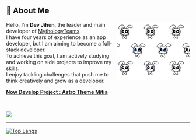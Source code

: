## 🪪 About Me

<div align="left">
  <img src="https://github.com/MythologyDevJihun/Archive/blob/main/images/tokki-pattern.webp"
     width="200px"
     style="display: block; object-fit: contain;"
     align="right"> 
<div/>


Hello, I’m **Dev Jihun**, the leader and main developer of [MythologyTeams](https://mythologyteams.com).<br>
I have four years of experience as an app developer, but I am aiming to become a full-stack developer.<br>
To achieve this goal, I am actively studying and working on side projects to improve my skills.<br>
I enjoy tackling challenges that push me to think creatively and grow as a developer.
<br>

[**Now Develop Project : Astro Theme Mitia**](https://github.com/Team-Mythology/astro-theme-mitia)

<br>

<img src="https://skillicons.dev/icons?i=flutter,vue,nodejs,mysql,dart,js,python,java,linux"
     width="300px"
     style="display: block; object-fit: contain;">


---

[![Top Langs](https://github-readme-stats.vercel.app/api/top-langs/?username=MythologyDevJihun&layout=compact)](https://github.com/anuraghazra/github-readme-stats)

